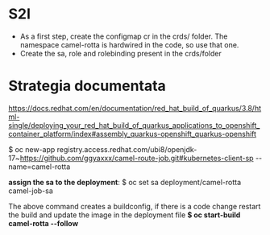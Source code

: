 # S2I

* As a first step, create the configmap cr in the crds/ folder. The namespace camel-rotta is hardwired in the code, so use that one.
* Create the sa, role and rolebinding present in the crds/folder



 # Strategia documentata

https://docs.redhat.com/en/documentation/red_hat_build_of_quarkus/3.8/html-single/deploying_your_red_hat_build_of_quarkus_applications_to_openshift_container_platform/index#assembly_quarkus-openshift_quarkus-openshift

$ oc new-app registry.access.redhat.com/ubi8/openjdk-17~https://github.com/ggyaxxx/camel-route-job.git#kubernetes-client-sp --name=camel-rotta


**assign the sa to the deployment**: $ oc set sa deployment/camel-rotta camel-job-sa 

The above command creates a buildconfig, if there is a code change restart the build and update the image in the deployment file **$ oc start-build camel-rotta --follow**






